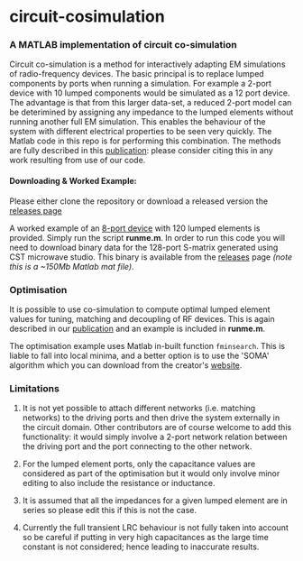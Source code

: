 # circuit-cosimulation

### A MATLAB implementation of circuit co-simulation

Circuit co-simulation is a method for interactively adapting EM simulations of radio-frequency devices. The basic principal is to replace lumped components by ports when running a simulation. For example a 2-port device with 10 lumped components would be simulated as a 12 port device. The advantage is that from this larger data-set, a reduced 2-port model can be deterimined by assigning any impedance to the lumped elements without running another full EM simulation. This enables the behaviour of the system with different electrical properties to be seen very quickly. The Matlab code in this repo is for performing this combination. The methods are fully described in this [publication](http://dx.doi.org/10.1002/mrm.25504): please consider citing this in any work resulting from use of our code.

#### Downloading & Worked Example:
Please either clone the repository or download a released version the [releases page]("https://github.com/mriphysics/circuit-cosimulation/releases")

A worked example of an [8-port device](http://dx.doi.org/10.1002/mrm.21294) with 120 lumped elements is provided. Simply run the script **runme.m**. In order to run this code you will need to download binary data for the 128-port S-matrix generated using CST microwave studio. This binary is available from the [releases](https://github.com/mriphysics/circuit-cosimulation/releases) page  *(note this is a ~150Mb Matlab mat file)*. 

### Optimisation
It is possible to use co-simulation to compute optimal lumped element values for tuning, matching and decoupling of RF devices. This is again described in our [publication](http://dx.doi.org/10.1002/mrm.25504) and an example is included in **runme.m**.

The optimisation example uses Matlab in-built function `fminsearch`. This is liable to fall into local minima, and a better option is to use the 'SOMA'  algorithm which you can download from the creator's [website](http://www.ft.utb.cz/people/zelinka/soma/).

### Limitations


1. It is not yet possible to attach different networks (i.e. matching networks) to the driving ports and then drive the system externally in the circuit domain. Other contributors are of course welcome to add this functionality: it would simply involve a 2-port network relation between the driving port and the port connecting to the other network.

2. For the lumped element ports, only the capacitance values are considered as part of the optimisation but it would only involve minor editing to also include the resistance or inductance.

3. It is assumed that all the impedances for a given lumped element are in series so please edit this if this is not the case.

4. Currently the full transient LRC behaviour is not fully taken into account so be careful if putting in very high capacitances as the large time constant is not considered; hence leading to inaccurate results.

